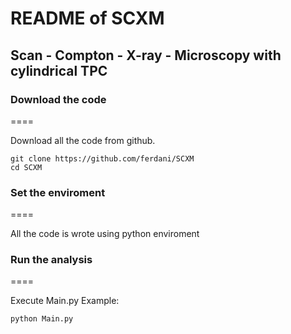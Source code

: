 # README of SCXM
## Scan - Compton - X-ray - Microscopy with cylindrical TPC

### Download the code
====

Download all the code from github.

    git clone https://github.com/ferdani/SCXM
    cd SCXM

### Set the enviroment
====

All the code is wrote using python enviroment

### Run the analysis
====

Execute Main.py Example:

    python Main.py
